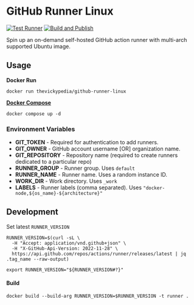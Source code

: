 # GitHub Runner Linux

[![Test Runner][badges-test]][links-test]
[![Build and Publish][badges-build]][links-build]

Spin up an on-demand self-hosted GitHub action runner with multi-arch supported Ubuntu image.

## Usage

**Docker Run**

```shell
docker run thevickypedia/github-runner-linux
```

**[Docker Compose][docker-compose]**

```shell
docker compose up -d
```

### Environment Variables

- **GIT_TOKEN** - Required for authentication to add runners.
- **GIT_OWNER** - GitHub account username [OR] organization name.
- **GIT_REPOSITORY** - Repository name (required to create runners dedicated to a particular repo)
- **RUNNER_GROUP** - Runner group. Uses `default`
- **RUNNER_NAME** - Runner name. Uses a random instance ID.
- **WORK_DIR** - Work directory. Uses `_work`
- **LABELS** - Runner labels (comma separated). Uses `"docker-node,${os_name}-${architecture}"`

## Development

Set latest `RUNNER_VERSION`

```shell
RUNNER_VERSION=$(curl -sL \
  -H "Accept: application/vnd.github+json" \
  -H "X-GitHub-Api-Version: 2022-11-28" \
  https://api.github.com/repos/actions/runner/releases/latest | jq .tag_name --raw-output)

export RUNNER_VERSION="${RUNNER_VERSION#?}"
```

#### Build

```shell
docker build --build-arg RUNNER_VERSION=$RUNNER_VERSION -t runner .
```

[badges-test]: https://github.com/thevickypedia/github-runner-linux/actions/workflows/test.yml/badge.svg
[links-test]: https://github.com/thevickypedia/github-runner-linux/actions/workflows/test.yml
[badges-build]: https://github.com/thevickypedia/github-runner-linux/actions/workflows/main.yml/badge.svg
[links-build]: https://github.com/thevickypedia/github-runner-linux/actions/workflows/main.yml
[docker-compose]: https://github.com/thevickypedia/github-runner-linux/blob/main/docker-compose.yml

